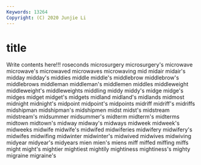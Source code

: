 ```yaml
---
Keywords: 13264
Copyright: (C) 2020 Junjie Li
---
```


# title

Write contents here!!!
roseconds 
microsurgery 
microsurgery's 
microwave 
microwave's 
microwaved
microwaves 
microwaving 
mid 
midair 
midair's 
midday 
midday's 
middies 
middle 
middle's
middlebrow 
middlebrow's 
middlebrows 
middleman 
middleman's 
middlemen 
middles 
middleweight 
middleweight's 
middleweights
middling 
middy 
middy's 
midge 
midge's 
midges 
midget 
midget's 
midgets 
midland
midland's 
midlands 
midmost 
midnight 
midnight's 
midpoint 
midpoint's 
midpoints 
midriff 
midriff's
midriffs 
midshipman 
midshipman's 
midshipmen 
midst 
midst's 
midstream 
midstream's 
midsummer 
midsummer's
midterm 
midterm's 
midterms 
midtown 
midtown's 
midway 
midway's 
midways 
midweek 
midweek's
midweeks 
midwife 
midwife's 
midwifed 
midwiferies 
midwifery 
midwifery's 
midwifes 
midwifing 
midwinter
midwinter's 
midwived 
midwives 
midwiving 
midyear 
midyear's 
midyears 
mien 
mien's 
miens
miff 
miffed 
miffing 
miffs 
might 
might's 
mightier 
mightiest 
mightily 
mightiness
mightiness's 
mighty 
migraine 
migraine's 
